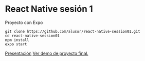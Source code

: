 # React Native sesión 1
Proyecto con Expo

    git clone https://github.com/alusor/react-native-session01.git
    cd react-native-session01
    npm install
    expo start
[Presentación](https://1drv.ms/p/s!AgXZSJXBJmxmlOR7XniHZvtMIedeQA)
[Ver demo de proyecto final.](https://www.youtube.com/watch?v=4BZTGNLCiwU)
